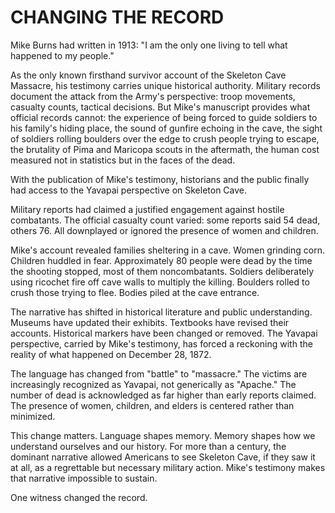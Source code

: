 # CHANGING THE RECORD

Mike Burns had written in 1913: "I am the only one living to tell what happened to my people."

As the only known firsthand survivor account of the Skeleton Cave Massacre, his testimony carries unique historical authority. Military records document the attack from the Army's perspective: troop movements, casualty counts, tactical decisions. But Mike's manuscript provides what official records cannot: the experience of being forced to guide soldiers to his family's hiding place, the sound of gunfire echoing in the cave, the sight of soldiers rolling boulders over the edge to crush people trying to escape, the brutality of Pima and Maricopa scouts in the aftermath, the human cost measured not in statistics but in the faces of the dead.

With the publication of Mike's testimony, historians and the public finally had access to the Yavapai perspective on Skeleton Cave.

Military reports had claimed a justified engagement against hostile combatants. The official casualty count varied: some reports said 54 dead, others 76. All downplayed or ignored the presence of women and children.

Mike's account revealed families sheltering in a cave. Women grinding corn. Children huddled in fear. Approximately 80 people were dead by the time the shooting stopped, most of them noncombatants. Soldiers deliberately using ricochet fire off cave walls to multiply the killing. Boulders rolled to crush those trying to flee. Bodies piled at the cave entrance.

The narrative has shifted in historical literature and public understanding. Museums have updated their exhibits. Textbooks have revised their accounts. Historical markers have been changed or removed. The Yavapai perspective, carried by Mike's testimony, has forced a reckoning with the reality of what happened on December 28, 1872.

The language has changed from "battle" to "massacre." The victims are increasingly recognized as Yavapai, not generically as "Apache." The number of dead is acknowledged as far higher than early reports claimed. The presence of women, children, and elders is centered rather than minimized.

This change matters. Language shapes memory. Memory shapes how we understand ourselves and our history. For more than a century, the dominant narrative allowed Americans to see Skeleton Cave, if they saw it at all, as a regrettable but necessary military action. Mike's testimony makes that narrative impossible to sustain.

One witness changed the record.
